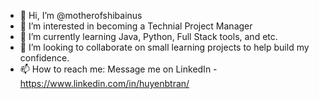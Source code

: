 - 👋 Hi, I’m @motherofshibainus
- 👀 I’m interested in becoming a Technial Project Manager
- 🌱 I’m currently learning Java, Python, Full Stack tools, and etc.
- 💞️ I’m looking to collaborate on small learning projects to help build my confidence.
- 📫 How to reach me: Message me on LinkedIn - https://www.linkedin.com/in/huyenbtran/

<!---
motherofshibainus/motherofshibainus is a ✨ special ✨ repository because its `README.md` (this file) appears on your GitHub profile.
You can click the Preview link to take a look at your changes.
--->
